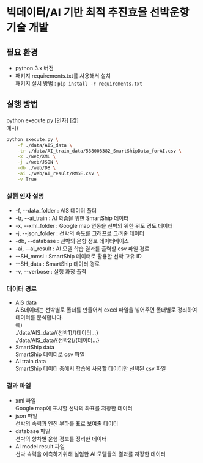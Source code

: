 # 빅데이터/AI 기반 최적 추진효율 선박운항 기술 개발  
## 필요 환경
- python 3.x 버전
- 패키지
  requirements.txt를 사용해서 설치  
  패키지 설치 방법 : `pip install -r requirements.txt` 
  
## 실행 방법
python execute.py [인자] [값]  
예시)  
```bash
python execute.py \
    -f ./data/AIS_data \
    -tr ./data/AI_train_data/538008382_SmartShipData_forAI.csv \
    -x ./web/XML \
    -j ./web/JSON \
    -db ./web/DB \
    -ai ./web/AI_result/RMSE.csv \
    -v True
```
### 실행 인자 설명
- -f, --data_folder : AIS 데이터 폴더
- -tr, --ai_train : AI 학습을 위한 SmartShip 데이터
- -x, --xml_folder : Google map 연동을 선박의 위한 위도 경도 데이터
- -j, --json_folder : 선박의 속도를 그래프로 그려줄 데이터
- -db, --database : 선박의 운항 정보 데이터베이스
- -ai, --ai_result : AI 모델 학습 결과를 출력할 csv 파일 경로
- --SH_mmsi : SmartShip 데이터로 활용할 선박 고유 ID
- --SH_data : SmartShip 데이터 경로
- -v, --verbose : 실행 과정 출력
  
### 데이터 경로
- AIS data  
AIS데이터는 선박별로 폴더를 만들어서 excel 파일을 넣어주면 폴더별로 정리하여 데이터를 분석합니다.  
예)  
./data/AIS_data/{선박1}/{데이터...}  
./data/AIS_data/{선박2}/{데이터...}  
- SmartShip data  
SmartShip 데이터로 csv 파일  
- AI train data  
SmartShip 데이터 중에서 학습에 사용할 데이터만 선택된 csv 파일  
  
### 결과 파일
- xml 파일  
Google map에 표시할 선박의 좌표를 저장한 데이터  
- json 파일  
선박의 속력과 엔진 부하를 표로 보여줄 데이터  
- database 파일  
선박의 항차별 운행 정보를 정리한 데이터  
- AI model result 파일  
선박 속력을 예측하기위해 실험한 AI 모델들의 결과를 저장한 데이터  
